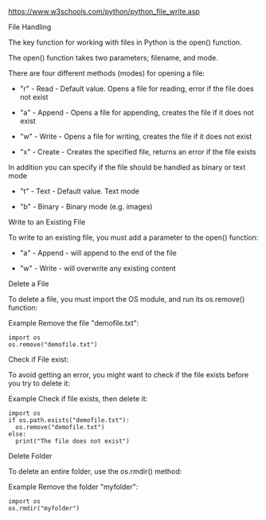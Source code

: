 https://www.w3schools.com/python/python_file_write.asp



File Handling

The key function for working with files in Python is the open() function.

The open() function takes two parameters; filename, and mode.

There are four different methods (modes) for opening a file:

* "r" - Read - Default value. Opens a file for reading, error if the file does not exist

* "a" - Append - Opens a file for appending, creates the file if it does not exist

* "w" - Write - Opens a file for writing, creates the file if it does not exist

* "x" - Create - Creates the specified file, returns an error if the file exists

In addition you can specify if the file should be handled as binary or text mode

* "t" - Text - Default value. Text mode

* "b" - Binary - Binary mode (e.g. images)

Write to an Existing File

To write to an existing file, you must add a parameter to the open() function:

* "a" - Append - will append to the end of the file

* "w" - Write - will overwrite any existing content


Delete a File

To delete a file, you must import the OS module, and run its os.remove() function:

Example
Remove the file "demofile.txt":
```
import os
os.remove("demofile.txt")
```

Check if File exist:

To avoid getting an error, you might want to check if the file exists before you try to delete it:

Example
Check if file exists, then delete it:
```
import os
if os.path.exists("demofile.txt"):
  os.remove("demofile.txt")
else:
  print("The file does not exist")
```

Delete Folder

To delete an entire folder, use the os.rmdir() method:

Example
Remove the folder "myfolder":
```
import os
os.rmdir("myfolder")
```


